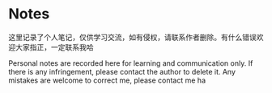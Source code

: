 # Notes
这里记录了个人笔记，仅供学习交流，如有侵权，请联系作者删除。有什么错误欢迎大家指正，一定联系我哈

Personal notes are recorded here for learning and communication only. If there is any infringement, please contact the author to delete it. Any mistakes are welcome to correct me, please contact me ha
